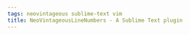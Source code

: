 ```yaml
---
tags: neovintageous sublime-text vim
title: NeoVintageousLineNumbers - A Sublime Text plugin
---
```

